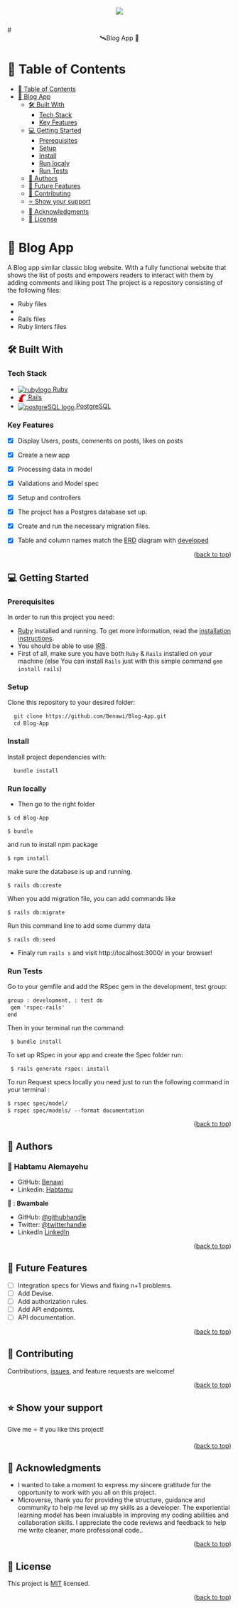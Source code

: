 <a name="readme-top"></a>

# <div align="center"><a href="https://github.com/Benawi"><img src="https://github.com/Benawi/Benawi/assets/21217148/de823737-5f7f-4de8-b62e-3fe88c238eab"/></a>

 </div> 
# <div align="center">🛰Blog App  🚀</div>

# 📗 Table of Contents

- [📗 Table of Contents](#-table-of-contents)
- [📖 Blog App ](#-ruby-group-capstone---catalog-of-my-things-)
  - [🛠 Built With ](#-built-with-)
    - [Tech Stack ](#tech-stack-)
    - [Key Features ](#key-features-)
  - [💻 Getting Started ](#-getting-started-)
    - [Prerequisites](#prerequisites)
    - [Setup](#setup)
    - [Install](#install)
    - [Run localy](#run-localy)
    - [Run Tests ](#run-tests-)
  - [👥 Authors ](#-authors-)
  - [🔭 Future Features ](#-future-features-)
  - [🤝 Contributing ](#-contributing-)
  - [⭐️ Show your support ](#️-show-your-support-)
  - [🙏 Acknowledgments ](#-acknowledgments-)
  - [📝 License ](#-license-)

# 📖 Blog App <a name="about-project"></a>
A Blog app similar classic blog website. With a fully functional website that shows the list of posts and empowers readers to interact with them by adding comments and liking post
The project is a repository consisting of the following files:

- Ruby files
- 
- Rails files
- Ruby linters files

## 🛠 Built With <a name="built-with"></a>

### Tech Stack <a name="tech-stack"></a>
  <ul>
     <li>
      <a href="https://www.ruby-lang.org/en/">
      <img align="center" width="19" height="auto" src="https://upload.wikimedia.org/wikipedia/commons/thumb/7/73/Ruby_logo.svg/198px-Ruby_logo.svg.png?20101129171534" alt="rubylogo" />
      Ruby
      </a>
    </li>
    <li>
      <a href="https://rubyonrails.org/">
      <img align="center" width="19" height="auto" src="./rails-red-logo.svg" alt="ruby logo" />
      Rails
      </a>
    </li>
    <li>
      <a href="https://www.postgresql.org/">
      <img align="center" width="19" height="auto" src="https://wiki.postgresql.org/images/3/30/PostgreSQL_logo.3colors.120x120.png" alt="postgreSQL logo" />
      PostgreSQL
      </a>
    </li>
  </ul>
  
</ul>

###  Key Features <a name="key-features"></a>

- [x] Display Users, posts, comments on posts, likes on posts
- [x] Create a new app
- [x] Processing data in model
- [x] Validations and Model spec
- [x] Setup and controllers
- [x] The project has a Postgres database set up.
- [x] Create and run the necessary migration files.
- [x] Table and column names match the [ERD](https://github.com/microverseinc/curriculum-rails/blob/main/blog-app/images/blog_app_erd.png) diagram with [developed](https://github.com/Benawi/Blog-App/assets/21217148/5b403dca-d56b-4a66-bc96-58efbf0d7eae)
        

<p align="right">(<a href="#readme-top">back to top</a>)</p>


<!-- GETTING STARTED -->

## 💻 Getting Started <a name="getting-started"></a>

### Prerequisites

In order to run this project you need:

- [Ruby](https://www.ruby-lang.org/en/) installed and running. To get more information, read the [installation instructions](https://github.com/microverseinc/curriculum-ruby/blob/main/simple-ruby/articles/ruby_installation_instructions.md).
- You should be able to use [IRB](https://en.wikipedia.org/wiki/Ruby_(programming_language)#Features).
- First of all, make sure you have both `Ruby` & `Rails` installed on your machine
 (else You can install `Rails` just with this simple command  ```gem install rails```)
### Setup

Clone this repository to your desired folder:

```
  git clone https://github.com/Benawi/Blog-App.git
  cd Blog-App
```

### Install

Install project dependencies with:

```
  bundle install
```
### Run locally
 - Then go to the right folder 
```
$ cd Blog-App
```
```
$ bundle
```
and run to install npm package
```
$ npm install
```

make sure the database is up and running.
```
$ rails db:create
```
When you add migration file, you can add commands like
```
$ rails db:migrate
```
Run this command line to add some dummy data
```
$ rails db:seed
```

 - Finaly run `rails s` and visit http://localhost:3000/  in your browser!

### Run Tests <a name="run-tests"></a>

Go to your gemfile and add the RSpec gem in the development, test group:

 ```
 group : development, : test do  
  gem 'rspec-rails'
 end
 ```
Then in your terminal run the command:

 ```
  $ bundle install
 ```
To set up RSpec in your app and create the Spec folder run:

 ```
  $ rails generate rspec: install
 ```
  To run Request specs locally you need just to run the following command in your terminal :
 ```
 $ rspec spec/model/
 $ rspec spec/models/ --format documentation 
 ```

<p align="right">(<a href="#readme-top">back to top</a>)</p>


## 👥 Authors <a name="authors"></a>

### 👤 **Habtamu Alemayehu**

- GitHub: [Benawi](https://github.com/Benawi)
- Linkedin: [Habtamu](https://www.linkedin.com/in/habtamualemayehu/)

👤 : **Bwambale**

- GitHub: [@githubhandle](https://github.com/wolterbwambale)
- Twitter: [@twitterhandle](https://twitter.com/BwambaleWolter)
- LinkedIn [LinkedIn](https://www.linkedin.com/in/bwambale-benny-wolter/)


<p align="right">(<a href="#readme-top">back to top</a>)</p>

## 🔭 Future Features <a name="future-features"></a>
- [ ]  Integration specs for Views and fixing n+1 problems.
- [ ]  Add Devise.
- [ ]  Add authorization rules.
- [ ]  Add API endpoints.
- [ ]  API documentation.

<p align="right">(<a href="#readme-top">back to top</a>)</p>

## 🤝 Contributing <a name="contributing"></a>

Contributions, [issues](https://github.com/Benawi/Blog-App/issues), and feature requests are welcome!

<p align="right">(<a href="#readme-top">back to top</a>)</p>

## ⭐️ Show your support <a name="support"></a>

Give me ⭐️ If you like this project!

<p align="right">(<a href="#readme-top">back to top</a>)</p>

## 🙏 Acknowledgments <a name="acknowledgements"></a>

- I wanted to take a moment to express my sincere gratitude for the opportunity to work with you all on this project.
- Microverse, thank you for providing the structure, guidance and community to help me level up my skills as a developer. The experiential learning model has been invaluable in improving my coding abilities and collaboration skills. I appreciate the code reviews and feedback to help me write cleaner, more professional code..

<p align="right">(<a href="#readme-top">back to top</a>)</p>

## 📝 License <a name="license"></a>

This project is [MIT](./MIT.md) licensed.

<p align="right">(<a href="#readme-top">back to top</a>)</p>
